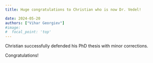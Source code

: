 ```yaml
---
title: Huge congratulations to Christian who is now Dr. Vedel!  

date: 2024-05-20
authors: ["Vihar Georgiev"]
#image:
#  focal_point: 'top'
---
```

<!--more-->

Christian successfully defended his PhD thesis with minor corrections. 

Congratulations!   
